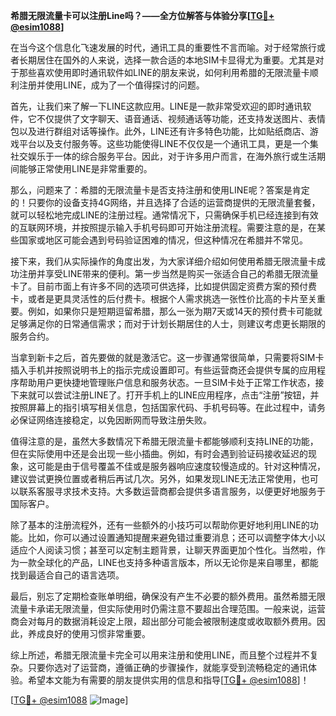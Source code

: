**希腊无限流量卡可以注册Line吗？——全方位解答与体验分享[[TG💪+ @esim1088](https://t.me/s/esim1088)]**

在当今这个信息化飞速发展的时代，通讯工具的重要性不言而喻。对于经常旅行或者长期居住在国外的人来说，选择一款合适的本地SIM卡显得尤为重要。尤其是对于那些喜欢使用即时通讯软件如LINE的朋友来说，如何利用希腊的无限流量卡顺利注册并使用LINE，成为了一个值得探讨的问题。

首先，让我们来了解一下LINE这款应用。LINE是一款非常受欢迎的即时通讯软件，它不仅提供了文字聊天、语音通话、视频通话等功能，还支持发送图片、表情包以及进行群组对话等操作。此外，LINE还有许多特色功能，比如贴纸商店、游戏平台以及支付服务等。这些功能使得LINE不仅仅是一个通讯工具，更是一个集社交娱乐于一体的综合服务平台。因此，对于许多用户而言，在海外旅行或生活期间能够正常使用LINE是非常重要的。

那么，问题来了：希腊的无限流量卡是否支持注册和使用LINE呢？答案是肯定的！只要你的设备支持4G网络，并且选择了合适的运营商提供的无限流量套餐，就可以轻松地完成LINE的注册过程。通常情况下，只需确保手机已经连接到有效的互联网环境，并按照提示输入手机号码即可开始注册流程。需要注意的是，在某些国家或地区可能会遇到号码验证困难的情况，但这种情况在希腊并不常见。

接下来，我们从实际操作的角度出发，为大家详细介绍如何使用希腊无限流量卡成功注册并享受LINE带来的便利。第一步当然是购买一张适合自己的希腊无限流量卡了。目前市面上有许多不同的选项可供选择，比如提供固定资费方案的预付费卡，或者是更具灵活性的后付费卡。根据个人需求挑选一张性价比高的卡片至关重要。例如，如果你只是短期逗留希腊，那么一张为期7天或14天的预付费卡可能就足够满足你的日常通信需求；而对于计划长期居住的人士，则建议考虑更长期限的服务合约。

当拿到新卡之后，首先要做的就是激活它。这一步骤通常很简单，只需要将SIM卡插入手机并按照说明书上的指示完成设置即可。有些运营商还会提供专属的应用程序帮助用户更快捷地管理账户信息和服务状态。一旦SIM卡处于正常工作状态，接下来就可以尝试注册LINE了。打开手机上的LINE应用程序，点击“注册”按钮，并按照屏幕上的指引填写相关信息，包括国家代码、手机号码等。在此过程中，请务必保证网络连接稳定，以免因断网而导致注册失败。

值得注意的是，虽然大多数情况下希腊无限流量卡都能够顺利支持LINE的功能，但在实际使用中还是会出现一些小插曲。例如，有时会遇到验证码接收延迟的现象，这可能是由于信号覆盖不佳或是服务器响应速度较慢造成的。针对这种情况，建议尝试更换位置或者稍后再试几次。另外，如果发现LINE无法正常使用，也可以联系客服寻求技术支持。大多数运营商都会提供多语言服务，以便更好地服务于国际客户。

除了基本的注册流程外，还有一些额外的小技巧可以帮助你更好地利用LINE的功能。比如，你可以通过设置通知提醒来避免错过重要消息；还可以调整字体大小以适应个人阅读习惯；甚至可以定制主题背景，让聊天界面更加个性化。当然啦，作为一款全球化的产品，LINE也支持多种语言版本，所以无论你是来自哪里，都能找到最适合自己的语言选项。

最后，别忘了定期检查账单明细，确保没有产生不必要的额外费用。虽然希腊无限流量卡承诺无限流量，但实际使用时仍需注意不要超出合理范围。一般来说，运营商会对每月的数据消耗设定上限，超出部分可能会被限制速度或收取额外费用。因此，养成良好的使用习惯非常重要。

综上所述，希腊无限流量卡完全可以用来注册和使用LINE，而且整个过程并不复杂。只要你选对了运营商，遵循正确的步骤操作，就能享受到流畅稳定的通讯体验。希望本文能为有需要的朋友提供实用的信息和指导[[TG💪+ @esim1088](https://t.me/s/esim1088)]！

[[TG💪+ @esim1088](https://t.me/s/esim1088) ![Image](https://i.postimg.cc/4NQfJmqS/Snipaste-2025-05-13-00-14-12.png)]